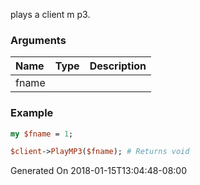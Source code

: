 plays a client m p3.
### Arguments
**Name**|**Type**|**Description**
:---|:---|:---
fname||

### Example

```perl
my $fname = 1;

$client->PlayMP3($fname); # Returns void
```


Generated On 2018-01-15T13:04:48-08:00
